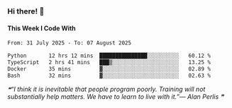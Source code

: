 ### Hi there! 👋

#### This Week I Code With
<!--START_SECTION:waka-->

```txt
From: 31 July 2025 - To: 07 August 2025

Python       12 hrs 12 mins  ███████████████░░░░░░░░░░   60.12 %
TypeScript   2 hrs 41 mins   ███▒░░░░░░░░░░░░░░░░░░░░░   13.25 %
Docker       35 mins         ▓░░░░░░░░░░░░░░░░░░░░░░░░   02.89 %
Bash         32 mins         ▓░░░░░░░░░░░░░░░░░░░░░░░░   02.63 %
```

<!--END_SECTION:waka-->

<!--STARTS_HERE_QUOTE_README-->
<i>❝“I think it is inevitable that people program poorly.  Training will not substantially help matters.  We have to learn to live with it.”— Alan Perlis   ❞</i>
<!--ENDS_HERE_QUOTE_README-->
